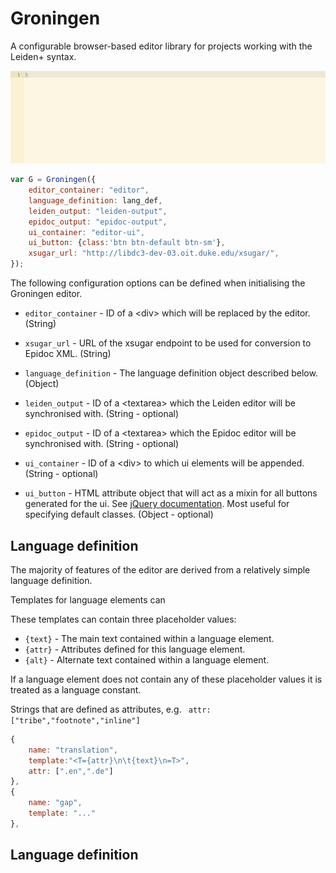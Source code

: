 # Groningen
A configurable browser-based editor library for projects working with the Leiden+ syntax.

![Short example of autocompletion and conversion to Epidoc.](/assets/autocompletion_and_conversion.gif?raw=true)


```javascript
var G = Groningen({
    editor_container: "editor",
    language_definition: lang_def,
    leiden_output: "leiden-output",
    epidoc_output: "epidoc-output",
    ui_container: "editor-ui",
    ui_button: {class:'btn btn-default btn-sm'},
    xsugar_url: "http://libdc3-dev-03.oit.duke.edu/xsugar/",
});
```

The following configuration options can be defined when initialising the Groningen editor.  

* `editor_container` - ID of a \<div\> which will be replaced by the editor. (String) 
* `xsugar_url` - URL of the xsugar endpoint to be used for conversion to Epidoc XML. (String) 
* `language_definition` - The language definition object described below. (Object)

* `leiden_output` - ID of a \<textarea\> which the Leiden editor will be synchronised with. (String - optional)
* `epidoc_output` - ID of a \<textarea\> which the Epidoc editor will be synchronised with. (String - optional)
* `ui_container` - ID of a \<div\> to which ui elements will be appended. (String - optional)
* `ui_button` - HTML attribute object that will act as a mixin for all buttons generated for the ui. See [jQuery documentation](http://api.jquery.com/jQuery/#jQuery-html-attributes). Most useful for specifying default classes. (Object - optional)

## Language definition 

The majority of features of the editor are derived from a relatively simple language definition. 

Templates for language elements can

These templates can contain three placeholder values: 
* `{text}` - The main text contained within a language element. 
* `{attr}` - Attributes defined for this language element. 
* `{alt}` - Alternate text contained within a language element. 

If a language element does not contain any of these placeholder values it is treated as a language constant. 

Strings that are defined as attributes, e.g. ` attr: ["tribe","footnote","inline"]`


```javascript
{
    name: "translation", 
    template:"<T={attr}\n\t{text}\n=T>",
    attr: [".en",".de"]
},
{
    name: "gap", 
    template: "..."
},
```

## Language definition 

